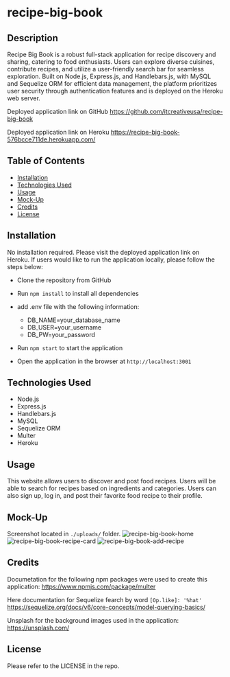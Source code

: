 # recipe-big-book

## Description

Recipe Big Book is a robust full-stack application for recipe discovery and sharing, catering to food enthusiasts. Users can explore diverse cuisines, contribute recipes, and utilize a user-friendly search bar for seamless exploration. Built on Node.js, Express.js, and Handlebars.js, with MySQL and Sequelize ORM for efficient data management, the platform prioritizes user security through authentication features and is deployed on the Heroku web server.

Deployed application link on GitHub
https://github.com/itcreativeusa/recipe-big-book

Deployed application link on Heroku
https://recipe-big-book-576bcce711de.herokuapp.com/

## Table of Contents

- [Installation](#installation)
- [Technologies Used](#technologies-used)
- [Usage](#usage)
- [Mock-Up](#mock-up)
- [Credits](#credits)
- [License](#license)

## Installation

No installation required. Please visit the deployed application link on Heroku.
If users would like to run the application locally, please follow the steps below:

- Clone the repository from GitHub
- Run `npm install` to install all dependencies
- add .env file with the following information:

  - DB_NAME=your_database_name
  - DB_USER=your_username
  - DB_PW=your_password

- Run `npm start` to start the application
- Open the application in the browser at `http://localhost:3001`

## Technologies Used

- Node.js
- Express.js
- Handlebars.js
- MySQL
- Sequelize ORM
- Multer
- Heroku

## Usage

This website allows users to discover and post food recipes. Users will be able to search for recipes based on ingredients and categories. Users can also sign up, log in, and post their favorite food recipe to their profile.

## Mock-Up

Screenshot located in `./uploads/` folder.
![recipe-big-book-home](./uploads/screenshot-1.png)
![recipe-big-book-recipe-card](./uploads/screenshot-2.png)
![recipe-big-book-add-recipe](./uploads/screenshot-3.png)

## Credits

Documetation for the following npm packages were used to create this application:
https://www.npmjs.com/package/multer

Here documentation for Sequelize fearch by word
`[Op.like]: '%hat'`
https://sequelize.org/docs/v6/core-concepts/model-querying-basics/

Unsplash for the background images used in the application:
https://unsplash.com/

## License

Please refer to the LICENSE in the repo.
